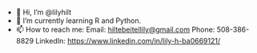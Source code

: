 - 👋 Hi, I’m @lilyhilt
- 🌱 I’m currently learning R and Python.
- 📫 How to reach me:
Email: hiltebeitellily@gmail.com
Phone: 508-386-8829
LinkedIn: https://www.linkedin.com/in/lily-h-ba0669121/

<!---
lilyhilt/lilyhilt is a ✨ special ✨ repository because its `README.md` (this file) appears on your GitHub profile.
You can click the Preview link to take a look at your changes.
--->
